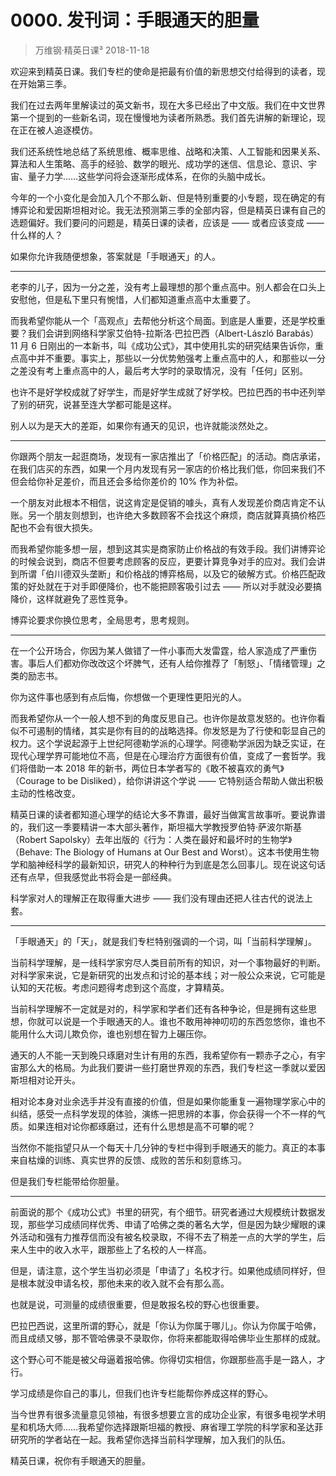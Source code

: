 # 0000. 发刊词：手眼通天的胆量
> 万维钢·精英日课³
2018-11-18

欢迎来到精英日课。我们专栏的使命是把最有价值的新思想交付给得到的读者，现在开始第三季。

我们在过去两年里解读过的英文新书，现在大多已经出了中文版。我们在中文世界第一个提到的一些新名词，现在慢慢地为读者所熟悉。我们首先讲解的新理论，现在正在被人追逐模仿。

我们还系统性地总结了系统思维、概率思维、战略和决策、人工智能和因果关系、算法和人生策略、高手的经验、数学的眼光、成功学的迷信、信息论、意识、宇宙、量子力学……这些学问将会逐渐形成体系，在你的头脑中成长。

今年的一个小变化是会加入几个不那么新、但是特别重要的小专题，现在确定的有博弈论和爱因斯坦相对论。我无法预测第三季的全部内容，但是精英日课有自己的选题偏好。我们要问的问题是，精英日课的读者，应该是 —— 或者应该变成 —— 什么样的人？

如果你允许我随便想象，答案就是「手眼通天」的人。

***

老李的儿子，因为一分之差，没有考上最理想的那个重点高中。别人都会在口头上安慰他，但是私下里只有惋惜，人们都知道重点高中太重要了。

而我希望你能从一个「高观点」去帮他分析这个局面。到底是人重要，还是学校重要？我们会讲到网络科学家艾伯特-拉斯洛·巴拉巴西（Albert-László Barabás）11 月 6 日刚出的一本新书，叫《成功公式》，其中使用扎实的研究结果告诉你，重点高中并不重要。事实上，那些以一分优势勉强考上重点高中的人，和那些以一分之差没有考上重点高中的人，最后考大学时的录取情况，没有「任何」区别。

也许不是好学校成就了好学生，而是好学生成就了好学校。巴拉巴西的书中还列举了别的研究，说甚至连大学都可能是这样。

别人以为是天大的差距，如果你有通天的见识，也许就能淡然处之。

***

你跟两个朋友一起逛商场，发现有一家店推出了「价格匹配」的活动。商店承诺，在我们店买的东西，如果一个月内发现有另一家店的价格比我们低，你回来我们不但会给你补足差价，而且还会多给你差价的 10% 作为补偿。

一个朋友对此根本不相信，说这肯定是促销的噱头，真有人发现差价商店肯定不认账。另一个朋友则想到，也许绝大多数顾客不会找这个麻烦，商店就算真搞价格匹配也不会有很大损失。

而我希望你能多想一层，想到这其实是商家防止价格战的有效手段。我们讲博弈论的时候会说到，商店不但要考虑顾客的反应，更要计算竞争对手的应对。我们会讲到所谓「伯川德双头垄断」和价格战的博弈格局，以及它的破解方式。价格匹配政策的好处就在于对手即便降价，也不能把顾客吸引过去 —— 所以对手就没必要搞降价，这样就避免了恶性竞争。

博弈论要求你换位思考，全局思考，思考规则。

***

在一个公开场合，你因为某人做错了一件小事而大发雷霆，给人家造成了严重伤害。事后人们都劝你改改这个坏脾气，还有人给你推荐了「制怒」、「情绪管理」之类的励志书。

你为这件事也感到有点后悔，你想做一个更理性更阳光的人。

而我希望你从一个一般人想不到的角度反思自己。也许你是故意发怒的。也许你看似不可遏制的情绪，其实是你有目的的战略选择。你发怒是为了行使和彰显自己的权力。这个学说起源于上世纪阿德勒学派的心理学。阿德勒学派因为缺乏实证，在现代心理学界可能地位不高，但是在心理治疗方面很有价值，变成了一套哲学。我们将借助一本 2018 年的新书，两位日本学者写的《敢不被喜欢的勇气》（Courage to be Disliked），给你讲讲这个学说 —— 它特别适合帮助人做出积极主动的性格改变。

精英日课的读者都知道心理学的结论大多不靠谱，最好当做寓言故事听。要说靠谱的，我们这一季要精讲一本大部头著作，斯坦福大学教授罗伯特·萨波尔斯基（Robert Sapolsky）去年出版的《行为：人类在最好和最坏时的生物学》（Behave: The Biology of Humans at Our Best and Worst）。这本书使用生物学和脑神经科学的最新知识，研究人的种种行为到底是怎么回事儿。现在说这句话还有点早，但我感觉此书将会是一部经典。

科学家对人的理解正在取得重大进步 —— 我们没有理由还把人往古代的说法上套。

***

「手眼通天」的「天」，就是我们专栏特别强调的一个词，叫「当前科学理解」。

当前科学理解，是一线科学家穷尽人类目前所有的知识，对一个事物最好的判断。对科学家来说，它是新研究的出发点和讨论的基本线；对一般公众来说，它可能是认知的天花板。考虑问题得考虑到这个高度，才算精英。

当前科学理解不一定就是对的，科学家和学者们还有各种争论，但是拥有这些思想，你就可以说是一个手眼通天的人。谁也不敢用神神叨叨的东西忽悠你，谁也不能用什么大词儿欺负你，谁也别想在智力上碾压你。

通天的人不能一天到晚只琢磨对生计有用的东西，我希望你有一颗赤子之心，有宇宙那么大的格局。为此我们要讲一些打磨世界观的东西，我们专栏这一季就以爱因斯坦相对论开头。

相对论本身对业余选手并没有直接的价值，但是如果你能重复一遍物理学家心中的纠结，感受一点科学发现的体验，演练一把思辨的本事，你会获得一个不一样的气质。如果连相对论你都琢磨过，还有什么思想是高不可攀的呢？

当然你不能指望只从一个每天十几分钟的专栏中得到手眼通天的能力。真正的本事来自枯燥的训练、真实世界的反馈、成败的苦乐和刻意练习。

但是我们专栏能带给你胆量。

***

前面说的那个《成功公式》书里的研究，有个细节。研究者通过大规模统计数据发现，那些学习成绩同样优秀、申请了哈佛之类的著名大学，但是因为缺少耀眼的课外活动和强有力推荐信而没有被名校录取，不得不去了稍差一点的大学的学生，后来人生中的收入水平，跟那些上了名校的人一样高。

但是，请注意，这个学生当初必须是「申请了」名校才行。如果他成绩同样好，但是根本就没申请名校，那他未来的收入就不会有那么高。

也就是说，可测量的成绩很重要，但是敢报名校的野心也很重要。

巴拉巴西说，这里所谓的野心，就是「你认为你属于哪儿」。你认为你属于哈佛，而且成绩又够，那不管哈佛录不录取你，你将来都能取得哈佛毕业生那样的成就。

这个野心可不能是被父母逼着报哈佛。你得切实相信，你跟那些高手是一路人，才行。

学习成绩是你自己的事儿，但我们也许专栏能帮你养成这样的野心。

当今世界有很多流量意见领袖，有很多想要立言的成功企业家，有很多电视学术明星和机场大师……我希望你选择跟斯坦福的教授、麻省理工学院的科学家和圣达菲研究所的学者站在一起。我希望你选择当前科学理解，加入我们的队伍。

精英日课，祝你有手眼通天的胆量。


